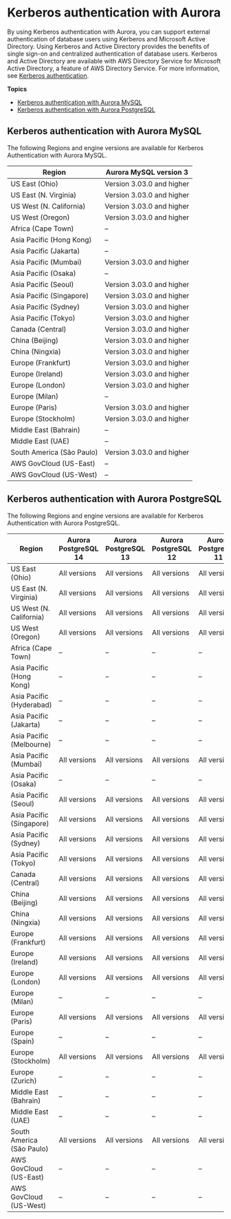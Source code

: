 # Kerberos authentication with Aurora<a name="Concepts.Aurora_Fea_Regions_DB-eng.Feature.KerberosAuthentication"></a>

By using Kerberos authentication with Aurora, you can support external authentication of database users using Kerberos and Microsoft Active Directory\. Using Kerberos and Active Directory provides the benefits of single sign\-on and centralized authentication of database users\. Kerberos and Active Directory are available with AWS Directory Service for Microsoft Active Directory, a feature of AWS Directory Service\. For more information, see [Kerberos authentication](database-authentication.md#kerberos-authentication)\.

**Topics**
+ [Kerberos authentication with Aurora MySQL](#Concepts.Aurora_Fea_Regions_DB-eng.Feature.KerberosAuthentication.amy)
+ [Kerberos authentication with Aurora PostgreSQL](#Concepts.Aurora_Fea_Regions_DB-eng.Feature.KerberosAuthentication.apg)

## Kerberos authentication with Aurora MySQL<a name="Concepts.Aurora_Fea_Regions_DB-eng.Feature.KerberosAuthentication.amy"></a>

The following Regions and engine versions are available for Kerberos Authentication with Aurora MySQL\.


| Region | Aurora MySQL version 3 | 
| --- | --- | 
| US East \(Ohio\) | Version 3\.03\.0 and higher | 
| US East \(N\. Virginia\) | Version 3\.03\.0 and higher | 
| US West \(N\. California\) | Version 3\.03\.0 and higher | 
| US West \(Oregon\) | Version 3\.03\.0 and higher | 
| Africa \(Cape Town\) | – | 
| Asia Pacific \(Hong Kong\) | – | 
| Asia Pacific \(Jakarta\) | – | 
| Asia Pacific \(Mumbai\) | Version 3\.03\.0 and higher | 
| Asia Pacific \(Osaka\) | – | 
| Asia Pacific \(Seoul\) | Version 3\.03\.0 and higher | 
| Asia Pacific \(Singapore\) | Version 3\.03\.0 and higher | 
| Asia Pacific \(Sydney\) | Version 3\.03\.0 and higher | 
| Asia Pacific \(Tokyo\) | Version 3\.03\.0 and higher | 
| Canada \(Central\) | Version 3\.03\.0 and higher | 
| China \(Beijing\) | Version 3\.03\.0 and higher | 
| China \(Ningxia\) | Version 3\.03\.0 and higher | 
| Europe \(Frankfurt\) | Version 3\.03\.0 and higher | 
| Europe \(Ireland\) | Version 3\.03\.0 and higher | 
| Europe \(London\) | Version 3\.03\.0 and higher | 
| Europe \(Milan\) | – | 
| Europe \(Paris\) | Version 3\.03\.0 and higher | 
| Europe \(Stockholm\) | Version 3\.03\.0 and higher | 
| Middle East \(Bahrain\) | – | 
| Middle East \(UAE\) | – | 
| South America \(São Paulo\) | Version 3\.03\.0 and higher | 
| AWS GovCloud \(US\-East\) | – | 
| AWS GovCloud \(US\-West\) | – | 

## Kerberos authentication with Aurora PostgreSQL<a name="Concepts.Aurora_Fea_Regions_DB-eng.Feature.KerberosAuthentication.apg"></a>

The following Regions and engine versions are available for Kerberos Authentication with Aurora PostgreSQL\.


| Region | Aurora PostgreSQL 14 | Aurora PostgreSQL 13 | Aurora PostgreSQL 12 | Aurora PostgreSQL 11 | 
| --- | --- | --- | --- | --- | 
| US East \(Ohio\) | All versions | All versions | All versions | All versions | 
| US East \(N\. Virginia\) | All versions | All versions | All versions | All versions | 
| US West \(N\. California\) | All versions | All versions | All versions | All versions | 
| US West \(Oregon\) | All versions | All versions | All versions | All versions | 
| Africa \(Cape Town\) | – | – | – | – | 
| Asia Pacific \(Hong Kong\) | – | – | – | – | 
| Asia Pacific \(Hyderabad\) | – | – | – | – | 
| Asia Pacific \(Jakarta\) | – | – | – | – | 
| Asia Pacific \(Melbourne\) | – | – | – | – | 
| Asia Pacific \(Mumbai\) | All versions | All versions | All versions | All versions | 
| Asia Pacific \(Osaka\) | – | – | – | – | 
| Asia Pacific \(Seoul\) | All versions | All versions | All versions | All versions | 
| Asia Pacific \(Singapore\) | All versions | All versions | All versions | All versions | 
| Asia Pacific \(Sydney\) | All versions | All versions | All versions | All versions | 
| Asia Pacific \(Tokyo\) | All versions | All versions | All versions | All versions | 
| Canada \(Central\) | All versions | All versions | All versions | All versions | 
| China \(Beijing\) | All versions | All versions | All versions | All versions | 
| China \(Ningxia\) | All versions | All versions | All versions | All versions | 
| Europe \(Frankfurt\) | All versions | All versions | All versions | All versions | 
| Europe \(Ireland\) | All versions | All versions | All versions | All versions | 
| Europe \(London\) | All versions | All versions | All versions | All versions | 
| Europe \(Milan\) | – | – | – | – | 
| Europe \(Paris\) | All versions | All versions | All versions | All versions | 
| Europe \(Spain\) | – | – | – | – | 
| Europe \(Stockholm\) | All versions | All versions | All versions | All versions | 
| Europe \(Zurich\) | – | – | – | – | 
| Middle East \(Bahrain\) | – | – | – | – | 
| Middle East \(UAE\) | – | – | – | – | 
| South America \(São Paulo\) | All versions | All versions | All versions | All versions | 
| AWS GovCloud \(US\-East\) | – | – | – | – | 
| AWS GovCloud \(US\-West\) | – | – | – | – | 